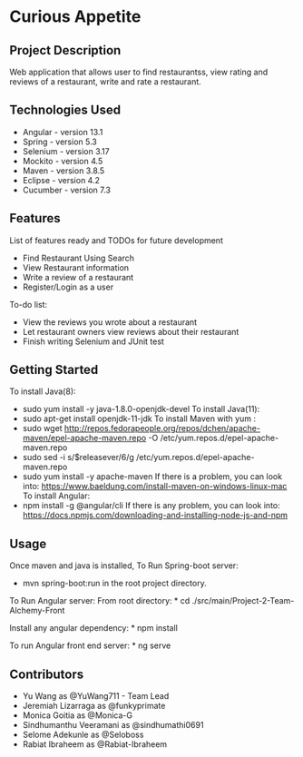 # Curious Appetite

## Project Description

Web application that allows user to find restaurantss, view rating and reviews of a restaurant, write and rate a restaurant.

## Technologies Used

* Angular - version 13.1
* Spring - version 5.3
* Selenium - version 3.17
* Mockito - version 4.5
* Maven - version 3.8.5
* Eclipse - version 4.2
* Cucumber - version 7.3

## Features

List of features ready and TODOs for future development
* Find Restaurant Using Search
* View Restaurant information
* Write a review of a restaurant
* Register/Login as a user

To-do list:
* View the reviews you wrote about a restaurant
* Let restaurant owners view reviews about their restaurant
* Finish writing Selenium and JUnit test

## Getting Started
   
To install Java(8):
   *  sudo yum install -y java-1.8.0-openjdk-devel
To install Java(11): 
   *  sudo apt-get install openjdk-11-jdk
To install Maven with yum :
   *  sudo wget http://repos.fedorapeople.org/repos/dchen/apache-maven/epel-apache-maven.repo -O /etc/yum.repos.d/epel-apache-maven.repo
   *  sudo sed -i s/\$releasever/6/g /etc/yum.repos.d/epel-apache-maven.repo
   *  sudo yum install -y apache-maven
If there is a problem, you can look into:
   https://www.baeldung.com/install-maven-on-windows-linux-mac
To install Angular:
   *  npm install -g @angular/cli
If there is any problem, you can look into:
  https://docs.npmjs.com/downloading-and-installing-node-js-and-npm



## Usage
Once maven and java is installed, 
To Run Spring-boot server:
   * mvn spring-boot:run in the root project directory.

To Run Angular server:
   From root directory:
      *  cd ./src/main/Project-2-Team-Alchemy-Front
      
   Install any angular dependency:
      *  npm install
      
   To run Angular front end server:
      *  ng serve
      

## Contributors

* Yu Wang as @YuWang711 - Team Lead
* Jeremiah Lizarraga as @funkyprimate 
* Monica Goitia as @Monica-G
* Sindhumanthu Veeramani as @sindhumathi0691
* Selome Adekunle as @Seloboss
* Rabiat Ibraheem as @Rabiat-Ibraheem

